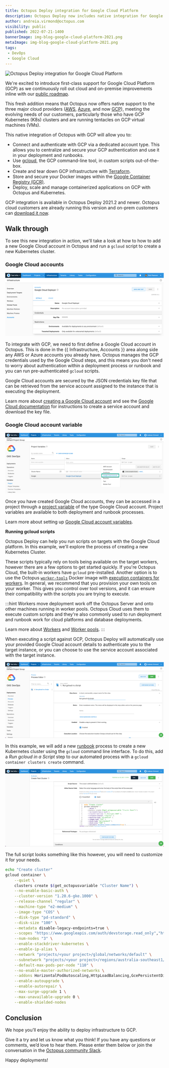 ```yaml
---
title: Octopus Deploy integration for Google Cloud Platform
description: Octopus Deploy now includes native integration for Google Cloud Platform including built-in accounts, gcloud scripts, Terraform and Kubernetes.
author: andreia.virmond@octopus.com
visibility: public
published: 2022-07-21-1400
bannerImage: img-blog-google-cloud-platform-2021.png
metaImage: img-blog-google-cloud-platform-2021.png
tags:
 - DevOps
 - Google Cloud
---
```


![Octopus Deploy integration for Google Cloud Platform](blogimage-config-as-code-explanation_2020.png)

We're excited to introduce first-class support for Google Cloud Platform (GCP) as we continuously roll out cloud and on-premise improvements inline with our [public roadmap](https://octopus.com/company/roadmap).

This fresh addition means that Octopus now offers native support to the three major cloud providers ([AWS](https://aws.amazon.com), [Azure](https://azure.microsoft.com/), and now [GCP](https://cloud.google.com/)), meeting the evolving needs of our customers, particularly those who have GCP Kubernetes (K8s) clusters and are running tentacles on GCP virtual machines (VMs). 

This native integration of Octopus with GCP will allow you to:
* Connect and authenticate with GCP via a dedicated account type. This allows you to centralize and secure your GCP authentication and use it in your deployment and runbooks.
* Use [gcloud](https://cloud.google.com/sdk/gcloud), the GCP command-line tool, in custom scripts out-of-the-box.
* Create and tear down GCP infrastructure with [Terraform](https://www.terraform.io/).
* Store and secure your Docker images within the [Google Container Registry (GCR)](https://cloud.google.com/container-registry).
* Deploy, scale and manage containerized applications on GCP with Octopus and Kubernetes.

GCP integration is available in Octopus Deploy 2021.2 and newer. Octopus cloud customers are already running this version and on-prem customers can [download it now](https://octopus.com/downloads).

## Walk through

To see this new integration in action, we'll take a look at how to how to add a new Google Cloud account in Octopus and run a `gcloud` script to create a new Kubernetes cluster.

### Google Cloud accounts

![Google Cloud deployer](google-cloud-deployer.png "width=500")

To integrate with GCP, we need to first define a Google Cloud account in Octopus. This is done in the {{ Infrastructure, Accounts }} area along side any AWS or Azure accounts you already have. Octopus manages the GCP credentials used by the Google Cloud steps, and this means you don't need to worry about authentication within a deployment process or runbook and you can run pre-authenticated `gcloud` scripts.

Google Cloud accounts are secured by the JSON credentials key file that can be retrieved from the service account assigned to the instance that is executing the deployment.

Learn more about [creating a Google Cloud account](https://octopus.com/docs/infrastructure/accounts/google-cloud) and see the [Google Cloud documentation](https://cloud.google.com/iam/docs/creating-managing-service-account-keys) for instructions to create a service account and download the key file.

### Google Cloud account variable

![Octopus Google Cloud account](google-cloud-variables.png "width=500")

Once you have created Google Cloud accounts, they can be accessed in a project through a [project variable](https://octopus.com/docs/projects/variables) of the type Google Cloud account. Project variables are available to both deployment and runbook processes.

Learn more about setting up [Google Cloud account variables](https://octopus.com/docs/projects/variables/google-cloud-account-variables).

**Running gcloud scripts**

Octopus Deploy can help you run scripts on targets with the Google Cloud platform. In this example, we'll explore the process of creating a new Kubernetes Cluster.

These scripts typically rely on tools being available on the target workers, however there are a few options to get started quickly. If you're Octopus Cloud, the built-in workers have `gcloud` pre-installed. Another option is to use the Octopus [`worker-tools`](https://hub.docker.com/r/octopusdeploy/worker-tools) Docker image with [execution containers for workers](https://octopus.com/docs/projects/steps/execution-containers-for-workers). In general, we recommend that you provision your own tools on your worker. This gives you control over tool versions, and it can ensure their compatibility with the scripts you are trying to execute.

:::hint
Workers move deployment work off the Octopus Server and onto other machines running in worker pools. Octopus Cloud uses them to execute custom scripts and they're also commonly used to run deployment and runbook work for cloud platforms and database deployments.

Learn more about [Workers](https://octopus.com/docs/infrastructure/workers) and [Worker pools](https://octopus.com/docs/infrastructure/workers/worker-pools).
:::

When executing a script against GCP, Octopus Deploy will automatically use your provided Google Cloud account details to authenticate you to the target instance, or you can choose to use the service account associated with the target instance.

![Google Cloud script step](google-cloud-script-step.png "width=500")

In this example, we will add a new [runbook](https://octopus.com/docs/runbooks) process to create a new Kubernetes cluster using the `gcloud` command line interface. To do this, add a *Run gcloud in a Script* step to our automated process with a `gcloud container clusters create` command. 

![Google Cloud source code](google-cloud-source-code.png "width=500")

The full script looks something like this however, you will need to customize it for your needs.

```sh
echo "Create cluster"
gcloud container \
	--quiet \
    clusters create $(get_octopusvariable "Cluster Name") \
    --no-enable-basic-auth \
    --cluster-version "1.20.6-gke.1000" \
    --release-channel "regular" \
    --machine-type "e2-medium" \
    --image-type "COS" \
    --disk-type "pd-standard" \
    --disk-size "100" \
    --metadata disable-legacy-endpoints=true \
    --scopes "https://www.googleapis.com/auth/devstorage.read_only","https://www.googleapis.com/auth/logging.write","https://www.googleapis.com/auth/monitoring","https://www.googleapis.com/auth/servicecontrol","https://www.googleapis.com/auth/service.management.readonly","https://www.googleapis.com/auth/trace.append" \
    --num-nodes "3" \
    --enable-stackdriver-kubernetes \
    --enable-ip-alias \
    --network "projects/<your project>/global/networks/default" \
    --subnetwork "projects/<your project>/regions/australia-southeast1/subnetworks/default" \
    --default-max-pods-per-node "110" \
    --no-enable-master-authorized-networks \
    --addons HorizontalPodAutoscaling,HttpLoadBalancing,GcePersistentDiskCsiDriver \
    --enable-autoupgrade \
    --enable-autorepair \
    --max-surge-upgrade 1 \
    --max-unavailable-upgrade 0 \
    --enable-shielded-nodes
```

## **Conclusion**

We hope you’ll enjoy the ability to deploy infrastructure to GCP. 

Give it a try and let us know what you think! If you have any questions or comments, we’d love to hear them. Please enter them below or join the conversation in the [Octopus community Slack](https://octopus.com/slack).

Happy deployments!
